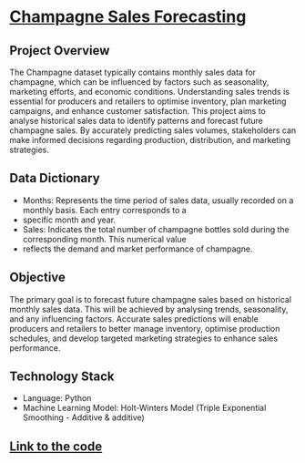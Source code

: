 # [Champagne Sales Forecasting](../c.%20Jupyter%20Notebooks/ChampagneSales.ipynb)


## Project Overview
The Champagne dataset typically contains monthly sales data for champagne, which can be influenced by factors such as 
seasonality, marketing efforts, and economic conditions. Understanding sales trends is essential for producers and 
retailers to optimise inventory, plan marketing campaigns, and enhance customer satisfaction. This project aims to 
analyse historical sales data to identify patterns and forecast future champagne sales. By accurately predicting sales 
volumes, stakeholders can make informed decisions regarding production, distribution, and marketing strategies.

## Data Dictionary
- Months: Represents the time period of sales data, usually recorded on a monthly basis. Each entry corresponds to a 
- specific month and year.
- Sales: Indicates the total number of champagne bottles sold during the corresponding month. This numerical value 
- reflects the demand and market performance of champagne.

## Objective
The primary goal is to forecast future champagne sales based on historical monthly sales data. This will be achieved by 
analysing trends, seasonality, and any influencing factors. Accurate sales predictions will enable producers and 
retailers to better manage inventory, optimise production schedules, and develop targeted marketing strategies to 
enhance sales performance.

## Technology Stack
- Language: Python
- Machine Learning Model: Holt-Winters Model (Triple Exponential Smoothing - Additive & additive)

## [Link to the code](../c.%20Jupyter%20Notebooks/ChampagneSales.ipynb)
